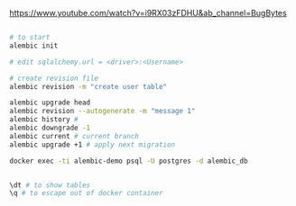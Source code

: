 https://www.youtube.com/watch?v=i9RX03zFDHU&ab_channel=BugBytes


```bash

# to start 
alembic init 

# edit sqlalchemy.url = <driver>:<Username>

# create revision file
alembic revision -m "create user table"

alembic upgrade head 
alembic revision --autogenerate -m "message 1" 
alembic history # 
alembic downgrade -1 
alembic current # current branch
alembic upgrade +1 # apply next migration

```

```bash
docker exec -ti alembic-demo psql -U postgres -d alembic_db


\dt # to show tables
\q # to escape out of docker container
```